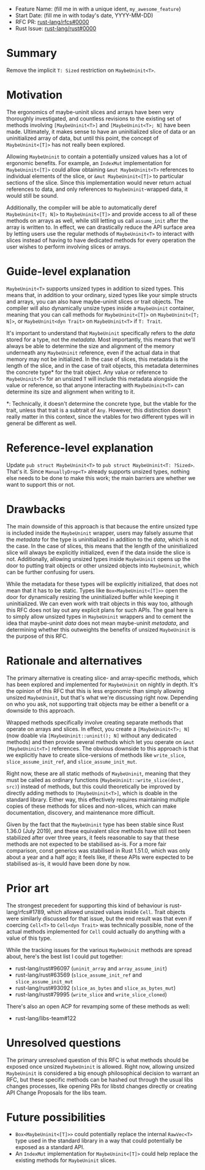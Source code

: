 - Feature Name: (fill me in with a unique ident, `my_awesome_feature`)
- Start Date: (fill me in with today's date, YYYY-MM-DD)
- RFC PR: [rust-lang/rfcs#0000](https://github.com/rust-lang/rfcs/pull/0000)
- Rust Issue: [rust-lang/rust#0000](https://github.com/rust-lang/rust/issues/0000)

# Summary
[summary]: #summary

Remove the implicit `T: Sized` restriction on `MaybeUninit<T>`.

# Motivation
[motivation]: #motivation

The ergonomics of maybe-uninit slices and arrays have been very thoroughly investigated, and countless revisions to the existing set of methods involving `[MaybeUninit<T>]` and `[MaybeUninit<T>; N]` have been made. Ultimately, it makes sense to have an uninitialized slice of data or an uninitialized array of data, but until this point, the concept of `MaybeUninit<[T]>` has not really been explored.

Allowing `MaybeUninit` to contain a potentially unsized values has a lot of ergonomic benefits. For example, an `IndexMut` implementation for `MaybeUninit<[T]>` could allow obtaining `&mut MaybeUninit<T>` references to individual elements of the slice, or `&mut MaybeUninit<[T]>` to particular sections of the slice. Since this implementation would never return actual references to data, and only references to `MaybeUninit`-wrapped data, it would still be sound.

Additionally, the compiler will be able to automatically deref `MaybeUninit<[T; N]>` to `MaybeUninit<[T]>` and provide access to all of these methods on arrays as well, while still letting us call `assume_init` after the array is written to. In effect, we can drastically reduce the API surface area by letting users use the regular methods of `MaybeUninit<T>` to interact with slices instead of having to have dedicated methods for every operation the user wishes to perform involving slices or arrays.

# Guide-level explanation
[guide-level-explanation]: #guide-level-explanation

`MaybeUninit<T>` supports unsized types in addition to sized types. This means that, in addition to your ordinary, sized types like your simple structs and arrays, you can also have maybe-uninit slices or trait objects. The compiler will also dynamically unsize types inside a `MaybeUninit` container, meaning that you can call methods for `MaybeUninit<[T]>` on `MaybeUninit<[T; N]>`, or `MaybeUninit<dyn Trait>` on `MaybeUninit<T>` if `T: Trait`.

It's important to understand that `MaybeUninit` specifically refers to the *data* stored for a type, not the *metadata*. Most importantly, this means that we'll always be able to determine the size and alignment of the memory underneath any `MaybeUninit` reference, even if the actual data in that memory may not be initialized. In the case of slices, this metadata is the length of the slice, and in the case of trait objects, this metadata determines the concrete type\* for the trait object. Any value or reference to `MaybeUninit<T>` for an unsized `T` will include this metadata alongside the value or reference, so that anyone interacting with `MaybeUninit<T>` can determine its size and alignment when writing to it.

\*: Technically, it doesn't determine the concrete type, but the vtable for the trait, unless that trait is a subtrait of `Any`. However, this distinction doesn't really matter in this context, since the vtables for two different types will in general be different as well.

# Reference-level explanation
[reference-level-explanation]: #reference-level-explanation

Update `pub struct MaybeUninit<T>` to `pub struct MaybeUninit<T: ?Sized>`. That's it. Since `ManuallyDrop<T>` already supports unsized types, nothing else needs to be done to make this work; the main barriers are whether we want to support this or not.

# Drawbacks
[drawbacks]: #drawbacks

The main downside of this approach is that because the entire unsized type is included inside the `MaybeUninit` wrapper, users may falsely assume that the *metadata* for the type is uninitialized in addition to the *data*, which is not the case. In the case of slices, this means that the length of the uninitialized slice will always be explicitly initialized, even if the data inside the slice is not. Additionally, allowing unsized types inside `MaybeUninit` opens up the door to putting trait objects or other unsized objects into `MaybeUninit`, which can be further confusing for users.

While the metadata for these types will be explicitly initialized, that does not mean that it has to be static. Types like `Box<MaybeUninit<[T]>>` open the door for dynamically resizing the uninitialized buffer while keeping it uninitialized. We can even work with trait objects in this way too, although this RFC does not lay out any explicit plans for such APIs. The goal here is to simply allow unsized types in `MaybeUninit` wrappers and to cement the idea that maybe-uninit *data* does not mean maybe-uninit *metadata*, and determining whether this outweights the benefits of unsized `MaybeUninit` is the purpose of this RFC.

# Rationale and alternatives
[rationale-and-alternatives]: #rationale-and-alternatives

The primary alternative is creating slice- and array-specific methods, which has been explored and implemented for `MaybeUninit` on nightly in depth. It's the opinion of this RFC that this is less ergonomic than simply allowing unsized `MaybeUninit`, but that's what we're discussing right now. Depending on who you ask, not supporting trait objects may be either a benefit or a downside to this approach.

Wrapped methods specifically involve creating separate methods that operate on arrays and slices. In effect, you create a `[MaybeUninit<T>; N]` (now doable via `[MaybeUninit::uninit(); N]` without any dedicated methods) and then provide several methods which let you operate on `&mut [MaybeUninit<T>]` references. The obvious downside to this approach is that we explicitly have to create slice-versions of methods like `write_slice`, `slice_assume_init_ref`, and `slice_assume_init_mut`.

Right now, these are all static methods of `MaybeUninit`, meaning that they must be called as ordinary functions (`MaybeUninit::write_slice(dest, src)`) instead of methods, but this could theoretically be improved by directly adding methods to `[MaybeUninit<T>]`, which is doable in the standard library. Either way, this effectively requires maintaining multiple copies of these methods for slices and non-slices, which can make documentation, discovery, and maintenance more difficult.

Given by the fact that the `MaybeUninit` type has been stable since Rust 1.36.0 (July 2019), and these equivalent slice methods have still not been stabilized after over three years, it feels reasonable to say that these methods are not expected to be stabilised as-is. For a more fair comparison, const generics was stabilised in Rust 1.51.0, which was only about a year and a half ago; it feels like, if these APIs were expected to be stabilised as-is, it would have been done by now.

# Prior art
[prior-art]: #prior-art

The strongest precedent for supporting this kind of behaviour is rust-lang/rfcs#1789, which allowed unsized values inside `Cell`. Trait objects were similarly discussed for that issue, but the end result was that even if coercing `Cell<T>` to `Cell<dyn Trait>` was technically possible, none of the actual methods implemented for `Cell` could actually do anything with a value of this type.

While the tracking issues for the various `MaybeUninit` methods are spread about, here's the best list I could put together:

* rust-lang/rust#96097 (`uninit_array` and `array_assume_init`)
* rust-lang/rust#63569 (`slice_assume_init_ref` and `slice_assume_init_mut`
* rust-lang/rust#93092 (`slice_as_bytes` and `slice_as_bytes_mut`)
* rust-lang/rust#79995 (`write_slice` and `write_slice_cloned`)

There's also an open ACP for revamping some of these methods as well:

* rust-lang/libs-team#122

# Unresolved questions
[unresolved-questions]: #unresolved-questions

The primary unresolved question of this RFC is what methods should be exposed once unsized `MaybeUninit` is allowed. Right now, allowing unsized `MaybeUninit` is considered a big enough philosophical decision to warrant an RFC, but these specific methods can be hashed out through the usual libs changes processes, like opening PRs for libstd changes directly or creating API Change Proposals for the libs team.

# Future possibilities
[future-possibilities]: #future-possibilities

* `Box<MaybeUninit<[T]>>` could potentially replace the internal `RawVec<T>` type used in the standard library in a way that could potentially be exposed as a standard API.
* An `IndexMut` implementation for `MaybeUninit<[T]>` could help replace the existing methods for `MaybeUninit` slices.
